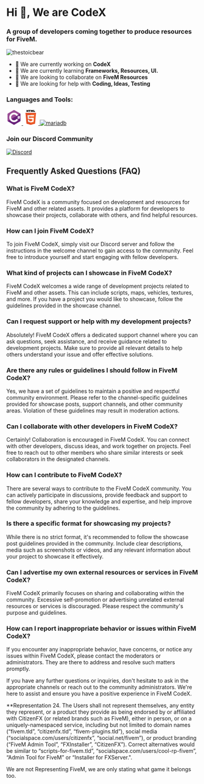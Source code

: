 # Hi 👋, We are CodeX
### A group of developers coming together to produce resources for FiveM.

<p align="left">
  <img src="https://komarev.com/ghpvc/?username=thestoicbear&label=Profile%20views&color=0e75b6&style=flat" alt="thestoicbear" />
</p>

- 🔭 We are currently working on **CodeX**
- 🌱 We are currently learning **Frameworks, Resources, UI.**
- 👯 We are looking to collaborate on **FiveM Resources**
- 🤝 We are looking for help with **Coding, Ideas, Testing**

### Languages and Tools:
<p align="left">
  <a href="https://www.w3schools.com/cs/" target="_blank" rel="noreferrer">
    <img src="https://raw.githubusercontent.com/devicons/devicon/master/icons/csharp/csharp-original.svg" alt="csharp" width="40" height="40"/>
  </a>
  <a href="https://www.w3.org/html/" target="_blank" rel="noreferrer">
    <img src="https://raw.githubusercontent.com/devicons/devicon/master/icons/html5/html5-original-wordmark.svg" alt="html5" width="40" height="40"/>
  </a>
  <a href="https://mariadb.org/" target="_blank" rel="noreferrer">
    <img src="https://www.vectorlogo.zone/logos/mariadb/mariadb-icon.svg" alt="mariadb" width="40" height="40"/>
  </a>
</p>


### Join our Discord Community
[![Discord](https://img.shields.io/discord/1112062379476394124?color=7289DA&label=Discord&logo=discord&logoColor=ffffff&style=for-the-badge)](https://discord.gg/E3MSBXFwgr)

## Frequently Asked Questions (FAQ)
### What is FiveM CodeX?
FiveM CodeX is a community focused on development and resources for FiveM and other related assets. It provides a platform for developers to showcase their projects, collaborate with others, and find helpful resources.

### How can I join FiveM CodeX?
To join FiveM CodeX, simply visit our Discord server and follow the instructions in the welcome channel to gain access to the community. Feel free to introduce yourself and start engaging with fellow developers.

### What kind of projects can I showcase in FiveM CodeX?
FiveM CodeX welcomes a wide range of development projects related to FiveM and other assets. This can include scripts, maps, vehicles, textures, and more. If you have a project you would like to showcase, follow the guidelines provided in the showcase channel.

### Can I request support or help with my development projects?
Absolutely! FiveM CodeX offers a dedicated support channel where you can ask questions, seek assistance, and receive guidance related to development projects. Make sure to provide all relevant details to help others understand your issue and offer effective solutions.

### Are there any rules or guidelines I should follow in FiveM CodeX?
Yes, we have a set of guidelines to maintain a positive and respectful community environment. Please refer to the channel-specific guidelines provided for showcase posts, support channels, and other community areas. Violation of these guidelines may result in moderation actions.

### Can I collaborate with other developers in FiveM CodeX?
Certainly! Collaboration is encouraged in FiveM CodeX. You can connect with other developers, discuss ideas, and work together on projects. Feel free to reach out to other members who share similar interests or seek collaborators in the designated channels.

### How can I contribute to FiveM CodeX?
There are several ways to contribute to the FiveM CodeX community. You can actively participate in discussions, provide feedback and support to fellow developers, share your knowledge and expertise, and help improve the community by adhering to the guidelines.

### Is there a specific format for showcasing my projects?
While there is no strict format, it's recommended to follow the showcase post guidelines provided in the community. Include clear descriptions, media such as screenshots or videos, and any relevant information about your project to showcase it effectively.

### Can I advertise my own external resources or services in FiveM CodeX?
FiveM CodeX primarily focuses on sharing and collaborating within the community. Excessive self-promotion or advertising unrelated external resources or services is discouraged. Please respect the community's purpose and guidelines.

### How can I report inappropriate behavior or issues within FiveM CodeX?
If you encounter any inappropriate behavior, have concerns, or notice any issues within FiveM CodeX, please contact the moderators or administrators. They are there to address and resolve such matters promptly.

If you have any further questions or inquiries, don't hesitate to ask in the appropriate channels or reach out to the community administrators. We're here to assist and ensure you have a positive experience in FiveM CodeX.

**Representation 24. The Users shall not represent themselves, any entity they represent, or a product they provide as being endorsed by or affiliated with CitizenFX (or related brands such as FiveM), either in person, or on a uniquely-namespaced service, including but not limited to domain names (“fivem.tld”, “citizenfx.tld”, “fivem-plugins.tld”), social media (“socialspace.com/users/citizenfx”, “social.net/fivem”), or product branding (“FiveM Admin Tool”, “FXInstaller”, “CitizenFX”). Correct alternatives would be similar to “scripts-for-fivem.tld”, “socialspace.com/users/cool-rp-fivem”, “Admin Tool for FiveM” or “Installer for FXServer.".

We are not Representing FiveM, we are only stating what game it belongs too.
